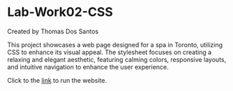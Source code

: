 # Lab-Work02-CSS
Created by Thomas Dos Santos

This project showcases a web page designed for a spa in Toronto, utilizing CSS to enhance its visual appeal. The stylesheet focuses on creating a relaxing and elegant aesthetic, featuring calming colors, responsive layouts, and intuitive navigation to enhance the user experience.

Click to the [link](https://thomdoss.github.io/Lab-Work02-CSS_Thomas_DOSSANTOS/) to run the website.


